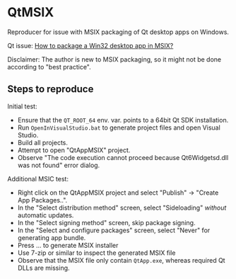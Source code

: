 # QtMSIX
Reproducer for issue with MSIX packaging of Qt desktop apps on Windows.

Qt issue: [How to package a Win32 desktop app in MSIX?](https://bugreports.qt.io/browse/QTBUG-97088)

Disclaimer: The author is new to MSIX packaging, so it might not be done according to "best practice".


## Steps to reproduce
Initial test:
* Ensure that the `QT_ROOT_64` env. var. points to a 64bit Qt SDK installation.
* Run `OpenInVisualStudio.bat` to generate project files and open Visual Studio.
* Build all projects.
* Attempt to open "QtAppMSIX" project.
* Observe "The code execution cannot proceed because Qt6Widgetsd.dll was not found" error dialog.

Additional MSIC test:
* Right click on the QtAppMSIX project and select "Publish" -> "Create App Packages..".
* In the "Select distribution method" screen, select "Sideloading" _without_ automatic updates.
* In the "Select signing method" screen, skip package signing.
* In the "Select and configure packages" screen, select "Never" for generating app bundle.
* Press ... to generate MSIX installer
* Use 7-zip or similar to inspect the generated MSIX file
* Observe that the MSIX file only contain `QtApp.exe`, whereas required Qt DLLs are missing. 
